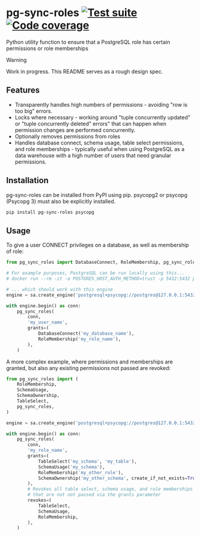 # pg-sync-roles [![Test suite](https://img.shields.io/github/actions/workflow/status/uktrade/pg-sync-roles/test.yaml?label=Test%20suite)](https://github.com/uktrade/pg-sync-roles/actions/workflows/test.yaml) [![Code coverage](https://img.shields.io/codecov/c/github/uktrade/pg-sync-roles?label=Code%20coverage)](https://app.codecov.io/gh/uktrade/pg-sync-roles)

Python utility function to ensure that a PostgreSQL role has certain permissions or role memberships

> [!WARNING]  
> Work in progress. This README serves as a rough design spec.

## Features

- Transparently handles high numbers of permissions - avoiding "row is too big" errors.
- Locks where necessary - working around "tuple concurrently updated" or "tuple concurrently deleted" errors" that can happen when permission changes are performed concurrently.
- Optionally removes permissions from roles
- Handles database connect, schema usage, table select permissions, and role memberships - typically useful when using PostgreSQL as a data warehouse with a high number of users that need granular permissions.


## Installation

pg-sync-roles can be installed from PyPI using pip. psycopg2 or psycopg (Psycopg 3) must also be explicitly installed.

```bash
pip install pg-sync-roles psycopg
```


## Usage

To give a user CONNECT privileges on a database, as well as membership of role:

```python
from pg_sync_roles import DatabaseConnect, RoleMembership, pg_sync_roles

# For example purposes, PostgreSQL can be run locally using this...
# docker run --rm -it -e POSTGRES_HOST_AUTH_METHOD=trust -p 5432:5432 postgres

# ... which should work with this engine
engine = sa.create_engine('postgresql+psycopg://postgres@127.0.0.1:5432/')

with engine.begin() as conn:
    pg_sync_roles(
        conn,
        'my_user_name',
        grants=(
            DatabaseConnect('my_database_name'),
            RoleMembership('my_role_name'),
        ),
    )
```

A more complex example, where permissions and memberships are granted, but also any existing permissions not passed are revoked:

```python
from pg_sync_roles import (
    RoleMembership,
    SchemaUsage,
    SchemaOwnership,
    TableSelect,
    pg_sync_roles,
)

engine = sa.create_engine('postgresql+psycopg://postgres@127.0.0.1:5432/')

with engine.begin() as conn:
    pg_sync_roles(
        conn,
        'my_role_name',
        grants=(
            TableSelect('my_schema', 'my_table'),
            SchemaUsage('my_schema'),
            RoleMembership('my_other_role'),
            SchemaOwnership('my_other_schema', create_if_not_exists=True),
        ),
        # Revokes all table select, schema usage, and role memberships
        # that are not not passed via the grants parameter
        revokes=(
            TableSelect,
            SchemaUsage,
            RoleMembership,
        ),
    )
```
